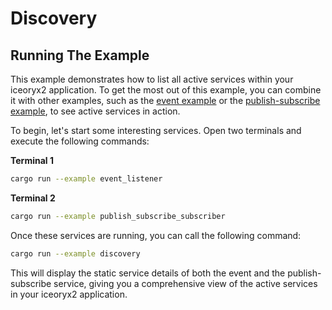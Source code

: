 # Discovery

## Running The Example

This example demonstrates how to list all active services within your iceoryx2
application. To get the most out of this example, you can combine it with other
examples, such as the [event example](../event/) or the
[publish-subscribe example](../publish_subscribe/), to see active services in
action.

To begin, let's start some interesting services. Open two terminals and execute
the following commands:

**Terminal 1**

```sh
cargo run --example event_listener
```

**Terminal 2**

```sh
cargo run --example publish_subscribe_subscriber
```

Once these services are running, you can call the following command:

```sh
cargo run --example discovery
```

This will display the static service details of both the event and the
publish-subscribe service, giving you a comprehensive view of the active
services in your iceoryx2 application.
